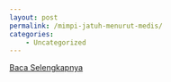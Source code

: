 ```yaml
---
layout: post
permalink: /mimpi-jatuh-menurut-medis/
categories:
    - Uncategorized
---
```


[Baca Selengkapnya](/03)